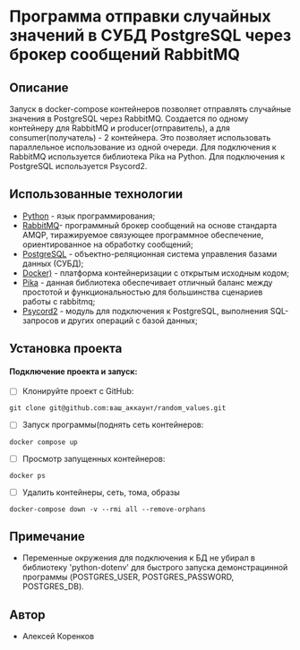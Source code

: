 # **Программа отправки случайных значений в СУБД PostgreSQL через брокер сообщений RabbitMQ**

## ****Описание****
Запуск в docker-compose контейнеров позволяет отправлять случайные значения в PostgreSQL через RabbitMQ.
Создается по одному контейнеру для RabbitMQ и producer(отправитель), а для consumer(получатель) - 2 контейнера. Это позволяет использовать параллельное использование из одной очереди.
Для подключения к RabbitMQ используется библиотека Pika на Python.
Для подключения к PostgreSQL используется Psycord2.

## ****Использованные технологии****
- [Python](https://www.python.org/) - язык программирования;
- [RabbitMQ](https://www.rabbitmq.com/)- программный брокер сообщений на основе стандарта AMQP, тиражируемое связующее программное обеспечение, ориентированное на обработку сообщений;
- [PostgreSQL](https://www.postgresql.org/) - объектно-реляционная система управления базами данных (СУБД);
- [Docker)](https://www.docker.com/) - платформа контейнеризации с открытым исходным кодом;
- [Pika](https://pika.readthedocs.io/en/stable/) - данная библиотека обеспечивает отличный баланс между простотой и функциональностью для большинства сценариев работы с rabbitmq;
- [Psycord2](https://pypi.org/project/psycopg2/) - модуль для подключения к PostgreSQL, выполнения SQL-запросов и других операций с базой данных;

## ****Установка проекта****
#### Подключение проекта и запуск:
 - [ ] Клонируйте проект с GitHub:
```
git clone git@github.com:ваш_аккаунт/random_values.git
```
 - [ ] Запуск программы(поднять сеть контейнеров:
```
docker compose up
```
 - [ ] Просмотр запущенных контейнеров:
```
docker ps
```
 - [ ] Удалить контейнеры, сеть, тома, образы
```
docker-compose down -v --rmi all --remove-orphans
```
## ****Примечание****
- Переменные окружения для подключения к БД не убирал в библиотеку 'python-dotenv' для быстрого запуска демонстрацинной программы (POSTGRES_USER, POSTGRES_PASSWORD, POSTGRES_DB).
## **Автор**
- Алексей Коренков
